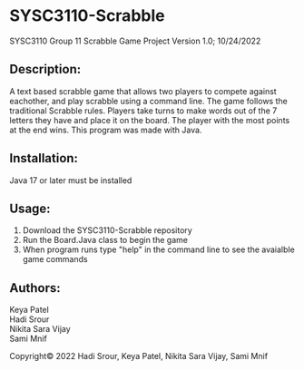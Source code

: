 # SYSC3110-Scrabble
SYSC3110 Group 11 Scrabble Game Project Version 1.0; 10/24/2022


## Description:

A text based scrabble game that allows two players to compete against eachother, and play scrabble using a
command line. The game follows the traditional Scrabble rules. Players take turns to make words
out of the 7 letters they have and place it on the board. The player with the most points at the end
wins. This program was made with Java.


## Installation:

Java 17 or later must be installed


## Usage:
1. Download the SYSC3110-Scrabble repository
2. Run the Board.Java class to begin the game
3. When program runs type "help" in the command line to see the avaialble game commands


## Authors:
Keya Patel <br>
Hadi Srour <br>
Nikita Sara Vijay <br>
Sami Mnif <br>

Copyright© 2022 Hadi Srour, Keya Patel, Nikita Sara Vijay, Sami Mnif
